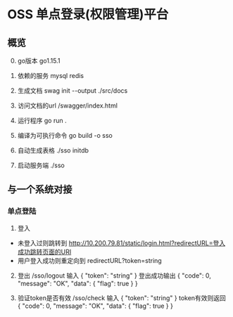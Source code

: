 # OSS 单点登录(权限管理)平台

## 概览
0. go版本
go1.15.1

1. 依赖的服务
mysql
redis

2. 生成文档
swag init --output ./src/docs

3. 访问文档的url
/swagger/index.html

4. 运行程序
go run .

5. 编译为可执行命令
go build -o sso

5. 自动生成表格
./sso initdb

6. 启动服务端
./sso
## 与一个系统对接
### 单点登陆
1. 登入
  - 未登入过则跳转到 http://10.200.79.81/static/login.html?redirectURL=登入成功跳转页面的URI
  - 用户登入成功则重定向到 redirectURL?token=string

2. 登出
/sso/logout
输入
{
  "token": "string"
}
登出成功输出
{
  "code": 0,
  "message": "OK",
  "data": {
    "flag": true
  }
}

3. 验证token是否有效
/sso/check
输入
{
  "token": "string"
}
token有效则返回 
{
  "code": 0,
  "message": "OK",
  "data": {
    "flag": true
  }
}
